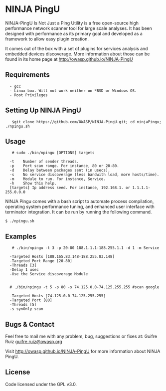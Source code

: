 NINJA PingU
===========
NINJA-PingU Is Not Just a Ping Utility is a free open-source high performance network scanner tool for large scale analyses. It has been designed with performance as its primary goal and developed as a framework to allow easy plugin creation.

It comes out of the box with a set of plugins for services analysis and embedded devices discoverage. More information about those can be found in its home page at http://owasp.github.io/NINJA-PingU


Requirements
------------
      - gcc
      - Linux box. Will not work neither on *BSD or Windows OS.
      - Root Privileges


Setting Up NINJA PingU
---------------------
       $git clone https://github.com/OWASP/NINJA-PingU.git; cd ninjaPingu; ./npingu.sh

Usage
-----
       # sudo ./bin/npingu [OPTIONS] targets

      -t	Number of sender threads.
      -p	Port scan range. For instance, 80 or 20-80.
      -d	Delay between packages sent (in usecs).
      -s	No service discoverage (less bandwith load, more hosts/time).
      -m	Module to run. For instance, Service.
      -h	Show this help.
      [targets] Ip address seed. For instance, 192.168.1. or 1.1.1.1-255.0.0.0


 NINJA Pingu comes with a bash script to automate process compilation, operating system performance tuning, and enhanced user interface with terminator integration. It can be run by running the following command.
 	
 	$ ./npingu.sh


Examples
--------
       # ./bin/npingu -t 3 -p 20-80 188.1.1.1-188.255.1.1 -d 1 -m Service

      -Targeted Hosts [188.165.83.148-188.255.83.148]
      -Targeted Port Range [20-80]
      -Threads [3]
      -Delay 1 usec
      -Use the Service discoverage Module


      # ./bin/npingu -t 5 -p 80 -s 74.125.0.0-74.125.255.255 #scan google

      -Targeted Hosts [74.125.0.0-74.125.255.255]
      -Targeted Port [80]
      -Threads [5]
      -s synOnly scan

Bugs & Contact
--------------
Feel free to mail me with any problem, bug, suggestions or fixes at:
Guifre Ruiz <guifre.ruiz@owasp.org>

Visit http://owasp.github.io/NINJA-PingU for more information about NINJA PingU.

License
-------
Code licensed under the GPL v3.0.
